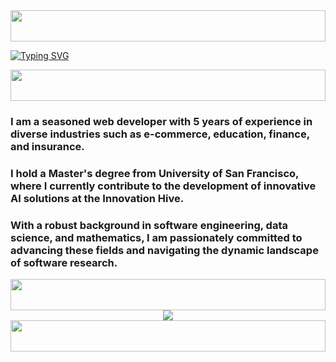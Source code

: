 <img width="100%" height="50" src="https://i.imgur.com/dBaSKWF.gif" />

[![Typing SVG](https://readme-typing-svg.herokuapp.com?font=Pacifico&color=%2336BCF7&size=48&center=true&vCenter=true&width=1200&height=100&lines=Senior+Full-Stack+Developer;AI+Specialist;Project+Manager)](https://git.io/typing-svg)

<img width="100%" height="50" src="https://i.imgur.com/dBaSKWF.gif" />
<h3 align="left">I am a seasoned web developer with 5 years of experience in diverse industries such as e-commerce, education, finance, and insurance.</h3>
<h3 align="left">I hold a Master's degree from University of San Francisco, where I currently contribute to the development of innovative AI solutions at the Innovation Hive.</h3>
<h3 align="left">With a robust background in software engineering, data science, and mathematics, I am passionately committed to advancing these fields and navigating the dynamic landscape of software research.</h3>
<img width="100%" height="50" src="https://i.imgur.com/dBaSKWF.gif" />
<div align="center">
 <img src="https://skillicons.dev/icons?i=ts,js,nodejs,angular,react,nuxt,next,express,vue,laravel,php,wordpress,css,html,figma,python,django,flask,fastapi,cpp,qt,dotnet,androidstudio,flutter,java,go,,,docker,postgresql,mysql,mongodb,firebase,postman,cloudflare,aws,azure&perline=13"/>
</div>
<img width="100%" height="50" src="https://i.imgur.com/dBaSKWF.gif" />
